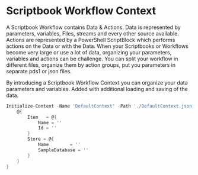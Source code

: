 # Scriptbook Workflow Context

A Scriptbook Workflow contains Data & Actions. Data is represented by parameters, variables, Files, streams and every other source available. Actions are represented by a PowerShell ScriptBlock which performs actions on the Data or with the Data. When your Scriptbooks or Workflows become very large or use a lot of data, organizing your parameters, variables and actions can be challenge. You can split your workflow in different files, organize them by action groups, put you parameters in separate pds1 or json files.

By introducing a Scriptbook Workflow Context you can organize your data parameters and variables. Added with additional loading and saving of the data.

```powershell
Initialize-Context -Name 'DefaultContext' -Path './DefaultContext.json' {
    @{
        Item   = @{
            Name = ''
            Id = ''
        }
        Store = @{
            Name        = ''
            SampleDatabase = ''
        }
    }
}
```

